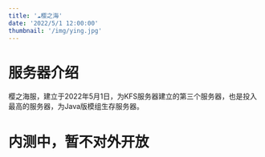 ```yaml
---
title: '☁️樱之海'
date: '2022/5/1 12:00:00'
thumbnail: '/img/ying.jpg'
---
```

# 服务器介绍

樱之海服，建立于2022年5月1日，为KFS服务器建立的第三个服务器，也是投入最高的服务器，为Java版模组生存服务器。

# 内测中，暂不对外开放